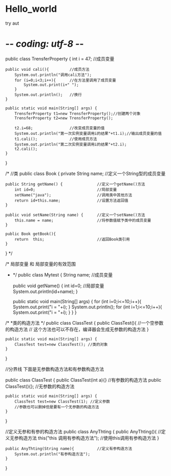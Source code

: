 # Hello_world
try aut

# -*- coding: utf-8 -*-
public class TrensferProperty {
    int i = 47;                 //成员变量

    public void cali(){         //成员方法
        System.out.println("调用cali方法");
        for (i=0;i<3;i++){      //在方法里调用了成员变量
            System.out.print(i+" ");
        }
        System.out.println();   //换行
    }

    public static void main(String[] args) {
        TrensferProperty t1=new TrensferProperty();//创建两个对象
        TrensferProperty t2=new TrensferProperty();

        t2.i=68;                //改变成员变量的值
        System.out.println("第一次实例变量调用i的结果"+t1.i);//输出成员变量的值
        t1.cali();              //使用成员方法
        System.out.println("第二次实例变量调用i的结果"+t2.i);
        t2.cali();
    }
}

/*  //类
public class Book {
    private String name;                    //定义一个String型的成员变量

    public String getName() {               //定义一个getName()方法
        int id=0;                           //局部变量
        setName("java");                    //调用类中其他方法
        return id+this.name;                //设置方法返回值
    }

    public void setName(String name) {      //定义一个setName()方法
        this.name = name;                   //将参数值赋予类中的成员变量
    }

    public Book getBook(){
        return  this;                       //返回Book类引用
    }

}
*/

/*
局部变量 和 局部变量的有效范围
* */
public class Mytest {
    String name;           //成员变量

    public void getName() {
        int id=0;          //局部变量
        System.out.println(id+name);
    }

    public static void main(String[] args) {
        for (int i=0;i<=10;i++){
            System.out.print("i = "+i);
        }
        System.out.println();
        for (int i=1;i<=10;i++){
            System.out.print("i = "+i);
        }
    }
}


/*
*类的构造方法
*/
public class ClassTest {
    public  ClassTest(){    //一个空参数的构造方法
        // 这个方法也可以不存在，编译器会生成无参数的构造方法
    }

    public static void main(String[] args) {
        ClassTest test=new ClassTest(); //类的对象
    }
}

//分界线 下面是无参数构造方法和有参数构造方法

public class ClassTest {
    public  ClassTest(int a){}  //有参数的构造方法
    public  ClassTest(){};      //无参数的构造方法

    public static void main(String[] args) {
        ClassTest test=new ClassTest(1); //定义参数
        //参数也可以删掉但是要有一个无参数的构造方法
    }
}

//定义无参和有参的构造方法
public class AnyThting {
    public AnyThting(){                     //定义无参构造方法
        this("this 调用有参构造方法");  //使用this调用有参构造方法
    }

    public AnyThting(String name){          //定义有参构造方法
        System.out.println("有参构造方法");
    }

}
